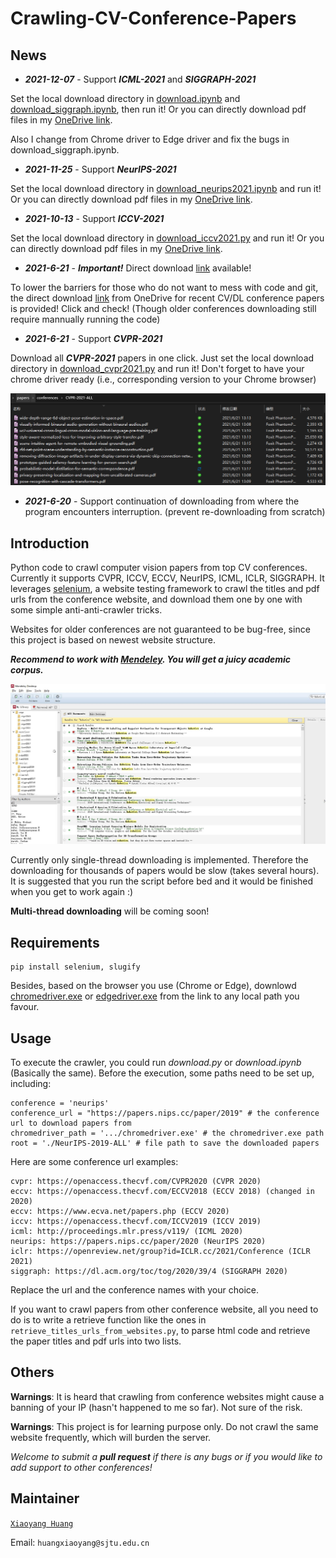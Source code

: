 # Crawling-CV-Conference-Papers

## News


- ***2021-12-07*** - Support ***ICML-2021*** and ***SIGGRAPH-2021***

Set the local download directory in [download.ipynb](./download.ipynb) and [download_siggraph.ipynb](./download_siggraph.ipynb), then run it! Or you can directly download pdf files in my [OneDrive link](https://1drv.ms/u/s!Ajsnj0gOimMfh4hoLbf317Dw_RrFTQ?e=TjKBhC).

Also I change from Chrome driver to Edge driver and fix the bugs in download_siggraph.ipynb.

- ***2021-11-25*** - Support ***NeurIPS-2021***

Set the local download directory in [download_neurips2021.ipynb](./download_neurips2021.ipynb) and run it! Or you can directly download pdf files in my [OneDrive link](https://1drv.ms/u/s!Ajsnj0gOimMfh4hoLbf317Dw_RrFTQ?e=TjKBhC).

- ***2021-10-13*** - Support ***ICCV-2021***

Set the local download directory in [download_iccv2021.py](./download_iccv2021.py) and run it! Or you can directly download pdf files in my [OneDrive link](https://1drv.ms/u/s!Ajsnj0gOimMfh4hoLbf317Dw_RrFTQ?e=TjKBhC).

- ***2021-6-21*** - ***Important!*** Direct download [link](https://1drv.ms/u/s!Ajsnj0gOimMfh4hoLbf317Dw_RrFTQ?e=TjKBhC) available!

To lower the barriers for those who do not want to mess with code and git, the direct download [link](https://1drv.ms/u/s!Ajsnj0gOimMfh4hoLbf317Dw_RrFTQ?e=TjKBhC) from OneDrive for recent CV/DL conference papers is provided! Click and check! (Though older conferences downloading still require mannually running the code)

- ***2021-6-21*** - Support ***CVPR-2021***

Download all ***CVPR-2021*** papers in one click. Just set the local download directory in [download_cvpr2021.py](./download_cvpr2021.py) and run it! Don't forget to have your chrome driver ready (i.e., corresponding version to your Chrome browser)

![](./figs/cvpr2021_examples.png)

- ***2021-6-20*** - Support continuation of downloading from where the program encounters interruption. (prevent re-downloading from scratch)

## Introduction

Python code to crawl computer vision papers from top CV conferences. Currently it supports CVPR, ICCV, ECCV, NeurIPS, ICML, ICLR, SIGGRAPH. It leverages [selenium](https://www.selenium.dev/), a website testing framework to crawl the titles and pdf urls from the conference website, and download them one by one with some simple anti-anti-crawler tricks.

Websites for older conferences are not guaranteed to be bug-free, since this project is based on newest website structure.

***Recommend to work with [Mendeley](https://www.mendeley.com/download-desktop-new/). You will get a juicy academic corpus.***

![](./figs/mendeley.jpg)

Currently only single-thread downloading is implemented. Therefore the downloading for thousands of papers would be slow (takes several hours). It is suggested that you run the script before bed and it would be finished when you get to work again :)

**Multi-thread downloading** will be coming soon!

## Requirements
```
pip install selenium, slugify
```
Besides, based on the browser you use (Chrome or Edge), downlowd [chromedriver.exe](https://chromedriver.chromium.org/downloads) or [edgedriver.exe](https://developer.microsoft.com/en-us/microsoft-edge/tools/webdriver/) from the link to any local path you favour.

## Usage

To execute the crawler, you could run *download.py* or *download.ipynb* (Basically the same). Before the execution, some paths need to be set up, including:

```
conference = 'neurips'
conference_url = "https://papers.nips.cc/paper/2019" # the conference url to download papers from
chromedriver_path = '.../chromedriver.exe' # the chromedriver.exe path
root = './NeurIPS-2019-ALL' # file path to save the downloaded papers
```

Here are some conference url examples:

```
cvpr: https://openaccess.thecvf.com/CVPR2020 (CVPR 2020)
eccv: https://openaccess.thecvf.com/ECCV2018 (ECCV 2018) (changed in 2020)
eccv: https://www.ecva.net/papers.php (ECCV 2020) 
iccv: https://openaccess.thecvf.com/ICCV2019 (ICCV 2019)
icml: http://proceedings.mlr.press/v119/ (ICML 2020)
neurips: https://papers.nips.cc/paper/2020 (NeurIPS 2020)
iclr: https://openreview.net/group?id=ICLR.cc/2021/Conference (ICLR 2021)
siggraph: https://dl.acm.org/toc/tog/2020/39/4 (SIGGRAPH 2020)
```
Replace the url and the conference names with your choice.

If you want to crawl papers from other conference website, all you need to do is to write a retrieve function like the ones in `retrieve_titles_urls_from_websites.py`, to parse html code and retrieve the paper titles and pdf urls into two lists. 

## Others

**Warnings**: It is heard that crawling from conference websites might cause a banning of your IP (hasn't happened to me so far). Not sure of the risk. 

**Warnings**: This project is for learning purpose only. Do not crawl the same website frequently, which will burden the server.

*Welcome to submit a **pull request** if there is any bugs or if you would like to add support to other conferences!*

## Maintainer

[`Xiaoyang Huang`](https://github.com/seanywang0408) 

Email: `huangxiaoyang@sjtu.edu.cn`

